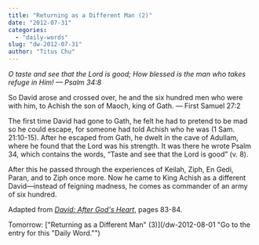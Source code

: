 ```yaml
---
title: "Returning as a Different Man (2)"
date: "2012-07-31"
categories: 
  - "daily-words"
slug: "dw-2012-07-31"
author: "Titus Chu"
---
```


_O taste and see that the Lord is good; How blessed is the man who takes refuge in Him! — Psalm 34:8_

So David arose and crossed over, he and the six hundred men who were with him, to Achish the son of Maoch, king of Gath. — First Samuel 27:2

The first time David had gone to Gath, he felt he had to pretend to be mad so he could escape, for someone had told Achish who he was (1 Sam. 21:10-15). After he escaped from Gath, he dwelt in the cave of Adullam, where he found that the Lord was his strength. It was there he wrote Psalm 34, which contains the words, “Taste and see that the Lord is good” (v. 8).

After this he passed through the experiences of Keilah, Ziph, En Gedi, Paran, and to Ziph once more. Now he came to King Achish as a different David—instead of feigning madness, he comes as commander of an army of six hundred.

Adapted from _[David: After God's Heart](/book-david "Go to the listing for this book.")_, pages 83-84.

Tomorrow: ["Returning as a Different Man" (3)](/dw-2012-08-01 "Go to the entry for this "Daily Word."")
